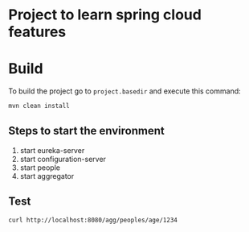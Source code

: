 # Project to learn spring cloud features

# Build
To build the project go to `project.basedir` and execute this command:
```bash
mvn clean install

```

## Steps to start the environment
1) start eureka-server
2) start configuration-server
3) start people
4) start aggregator


## Test 
```bash
curl http://localhost:8080/agg/peoples/age/1234
```

